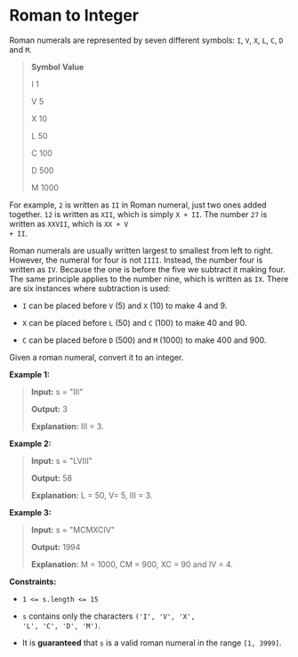 # Roman to Integer

Roman numerals are represented by seven different symbols:&nbsp;<code>I</code>, <code>V</code>, <code>X</code>, <code>L</code>, <code>C</code>, <code>D</code> and <code>M</code>.
>
> **Symbol**       **Value**
>
> I             1
>
> V             5
>
> X             10
>
> L             50
>
> C             100
>
> D             500
>
> M             1000

For example,&nbsp;<code>2</code> is written as <code>II</code>&nbsp;in Roman numeral, just two ones added together. <code>12</code> is written as&nbsp;<code>XII</code>, which is simply <code>X + II</code>. The number <code>27</code> is written as <code>XXVII</code>, which is <code>XX + V + II</code>.

Roman numerals are usually written largest to smallest from left to right. However, the numeral for four is not <code>IIII</code>. Instead, the number four is written as <code>IV</code>. Because the one is before the five we subtract it making four. The same principle applies to the number nine, which is written as <code>IX</code>. There are six instances where subtraction is used:

- <code>I</code> can be placed before <code>V</code> (5) and <code>X</code> (10) to make 4 and 9.&nbsp;

- <code>X</code> can be placed before <code>L</code> (50) and <code>C</code> (100) to make 40 and 90.&nbsp;

- <code>C</code> can be placed before <code>D</code> (500) and <code>M</code> (1000) to make 400 and 900.

Given a roman numeral, convert it to an integer.


**Example 1:**
>
> **Input:** s = "III"
>
> **Output:** 3
>
> **Explanation:** III = 3.

**Example 2:**
>
> **Input:** s = "LVIII"
>
> **Output:** 58
>
> **Explanation:** L = 50, V= 5, III = 3.

**Example 3:**
>
> **Input:** s = "MCMXCIV"
>
> **Output:** 1994
>
> **Explanation:** M = 1000, CM = 900, XC = 90 and IV = 4.


**Constraints:**

- <code>1 &lt;= s.length &lt;= 15</code>

- <code>s</code> contains only&nbsp;the characters <code>('I', 'V', 'X', 'L', 'C', 'D', 'M')</code>.

- It is **guaranteed**&nbsp;that <code>s</code> is a valid roman numeral in the range <code>[1, 3999]</code>.
